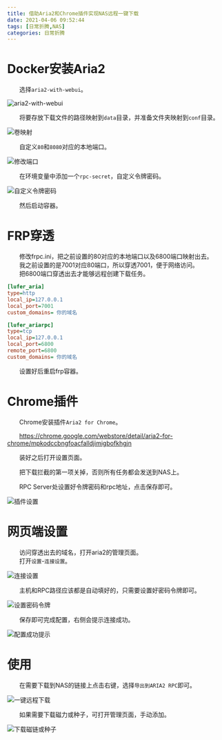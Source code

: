 ```yaml
---
title: 借助Aria2和Chrome插件实现NAS远程一键下载
date: 2021-04-06 09:52:44
tags: [日常折腾,NAS]
categories: 日常折腾
---
```

# Docker安装Aria2
&emsp;&emsp;选择`aria2-with-webui`。

![aria2-with-webui](https://pic.lufer.cc/images/2021/04/06/image.png)

&emsp;&emsp;将要存放下载文件的路径映射到`data`目录，并准备文件夹映射到`conf`目录。

![卷映射](https://pic.lufer.cc/images/2021/04/06/image7f0411d8a13fce84.png)

&emsp;&emsp;自定义`80`和`8080`对应的本地端口。

![修改端口](https://pic.lufer.cc/images/2021/04/06/image1f514ee89f06b09e.png)

&emsp;&emsp;在环境变量中添加一个`rpc-secret`，自定义令牌密码。

![自定义令牌密码](https://pic.lufer.cc/images/2021/04/06/imagea1c5a07d88e1da48.png)

&emsp;&emsp;然后启动容器。

# FRP穿透
&emsp;&emsp;修改frpc.ini，把之前设置的80对应的本地端口以及6800端口映射出去。  
&emsp;&emsp;我之前设置的是7001对应80端口，所以穿透7001，便于网络访问。  
&emsp;&emsp;把6800端口穿透出去才能够远程创建下载任务。
```ini
[lufer_aria]
type=http
local_ip=127.0.0.1
local_port=7001
custom_domains= 你的域名

[lufer_ariarpc]
type=tcp
local_ip=127.0.0.1
local_port=6800
remote_port=6800
custom_domains= 你的域名
```
&emsp;&emsp;设置好后重启frp容器。

# Chrome插件
&emsp;&emsp;Chrome安装插件`Aria2 for Chrome`。

&emsp;&emsp;https://chrome.google.com/webstore/detail/aria2-for-chrome/mpkodccbngfoacfalldjimigbofkhgjn

&emsp;&emsp;装好之后打开设置页面。

&emsp;&emsp;把下载拦截的第一项关掉，否则所有任务都会发送到NAS上。

&emsp;&emsp;RPC Server处设置好令牌密码和rpc地址，点击保存即可。

![插件设置](https://pic.lufer.cc/images/2021/04/06/image9a46db3243c2a71a.png)

# 网页端设置

&emsp;&emsp;访问穿透出去的域名，打开aria2的管理页面。  
&emsp;&emsp;打开`设置`-`连接设置`。

![连接设置](https://pic.lufer.cc/images/2021/04/06/image61ca82970fb51152.png)

&emsp;&emsp;主机和RPC路径应该都是自动填好的，只需要设置好密码令牌即可。

![设置密码令牌](https://pic.lufer.cc/images/2021/04/06/image65d6514f44bf554b.png)

&emsp;&emsp;保存即可完成配置，右侧会提示连接成功。

![配置成功提示](https://pic.lufer.cc/images/2021/04/06/image68bf77b1d4f6b27c.png)

# 使用
&emsp;&emsp;在需要下载到NAS的链接上点击右键，选择`导出到ARIA2 RPC`即可。

![一键远程下载](https://pic.lufer.cc/images/2021/04/06/image56c461c9d5fd48d6.png)

&emsp;&emsp;如果需要下载磁力或种子，可打开管理页面，手动添加。

![下载磁链或种子](https://pic.lufer.cc/images/2021/04/06/imagedf3b0adde1f3e8c7.png)